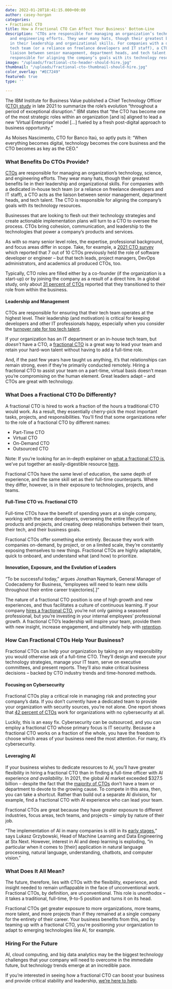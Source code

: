 ```yaml
---
date: 2022-01-28T18:41:15.000+00:00
author: casey-horgan
categories:
- Fractional CTO
title: How a Fractional CTO Can Affect Your Business' Bottom-Line
description: 'CTOs are responsible for managing an organization’s technology, science,
  and engineering efforts. They wear many hats, though their greatest benefits lie
  in their leadership and organizational skills. For companies with a dedicated in-house
  tech team (or a reliance on freelance developers and IT staff), a CTO acts as the
  liaison between senior management, department heads, and tech talent. The CTO is
  responsible for aligning the company’s goals with its technology resources. '
image: "/uploads/fractional-cto-header-should-hire.jpg"
thumbnail: "/uploads/fractional-cto-thumbnail-should-hire.jpg"
color_overlay: "#EC7249"
featured: true
type: ''

---
```

The IBM Institute for Business Value published a Chief Technology Officer ([CTO) study](https://www.ibm.com/thought-leadership/institute-business-value/c-suite-study/cto#) in late 2021 to summarize the role’s evolution “throughout a period of exceptional disruption.” IBM states that “the CTO has become one of the most strategic roles within an organization \[and is\] aligned to lead a new ‘Virtual Enterprise’ model \[...\] fueled by a fresh post-digital approach to business opportunity.”

As Moises Nascimento, CTO for Banco Itaú, so aptly puts it: “When everything becomes digital, technology becomes the core business and the CTO becomes as key as the CEO.”

### What Benefits Do CTOs Provide?

[CTOs](https://www.indeed.com/hire/job-description/cto-chief-technology-officer) are responsible for managing an organization’s technology, science, and engineering efforts. They wear many hats, though their greatest benefits lie in their leadership and organizational skills. For companies with a dedicated in-house tech team (or a reliance on freelance developers and IT staff), a CTO acts as the liaison between senior management, department heads, and tech talent. The CTO is responsible for aligning the company’s goals with its technology resources.

Businesses that are looking to flesh out their technology strategies and create actionable implementation plans will turn to a CTO to oversee the process. CTOs bring cohesion, communication, and leadership to the technologies that power a company’s products and services.

As with so many senior level roles, the expertise, professional background, and focus areas differ in scope. Take, for example, a [2021 CTO survey](https://www.stxnext.com/resources/cto-survey-2021) which reported that 7 out of 10 CTOs previously held the role of software developer or engineer – but that tech leads, project managers, DevOps administrators, and academics all produced CTOs, too.

Typically, CTO roles are filled either by a co-founder (if the organization is a start-up) or by joining the company as a result of a direct hire. In a global study, only about [31 percent of CTOs](https://www.stxnext.com/resources/cto-survey-2021) reported that they transitioned to their role from within the business.

#### Leadership and Management

CTOs are responsible for ensuring that their tech team operates at the highest level. Their leadership (and motivation) is critical for keeping developers and other IT professionals happy, especially when you consider the [turnover rate for top tech talent](https://esteemed.io/blog/2021/10/25/the-4-biggest-challenges-facing-tech-recruiters-today/).

If your organization has an IT department or an in-house tech team, but _doesn’t_ have a CTO, a [fractional CTO](https://esteemed.io/fractional-cto/) is a great way to lead your team and retain your hard-won talent without having to add a full-time role.

And, if the past few years have taught us anything, it’s that relationships can remain strong, even if they’re primarily conducted remotely. Hiring a fractional CTO to assist your team on a part-time, virtual basis doesn’t mean you’re compromising on the human element. Great leaders adapt – and CTOs are great with technology.

### What Does a Fractional CTO Do Differently?

A fractional CTO is hired to work a fraction of the hours a traditional CTO would work. As a result, they essentially cherry-pick the most important tasks, projects, and responsibilities. You’ll find that some organizations refer to the role of a fractional CTO by different names:

* Part-Time CTO
* Virtual CTO
* On-Demand CTO
* Outsourced CTO

Note: If you’re looking for an in-depth explainer on [what a fractional CTO is](https://esteemed.io/blog/2022/01/21/why-hire-a-fractional-cto/), we’ve put together an easily-digestible resource [here](https://esteemed.io/blog/2022/01/21/why-hire-a-fractional-cto/).

Fractional CTOs have the same level of education, the same depth of experience, and the same skill set as their full-time counterparts. Where they differ, however, is in their exposure to technologies, projects, and teams.

#### Full-Time CTO vs. Fractional CTO

Full-time CTOs have the benefit of spending years at a single company, working with the same developers, overseeing the entire lifecycle of products and projects, and creating deep relationships between their team, their tech, and their business goals.

Fractional CTOs offer something else entirely. Because they work with companies on-demand, by project, or on a limited scale, they’re constantly exposing themselves to new things. Fractional CTOs are highly adaptable, quick to onboard, and understand what (and how) to prioritize.

#### Innovation, Exposure, and the Evolution of Leaders

“To be successful today,” argues Jonathan Naymark, General Manager of Codecademy for Business, “employees will need to learn new skills throughout their entire career trajectories\[.\]”

The nature of a fractional CTO position is one of high growth and new experiences, and thus facilitates a culture of continuous learning. If your company [hires a fractional CTO](https://esteemed.io/fractional-cto/), you’re not only gaining a seasoned professional, but you’re investing in your internal employees’ professional growth. A fractional CTO’s leadership will inspire your team, provide them with new insight, increase engagement, and ultimately help with [retention](https://esteemed.io/blog/2021/10/25/the-4-biggest-challenges-facing-tech-recruiters-today/).

### How Can Fractional CTOs Help Your Business?

Fractional CTOs can help your organization by taking on any responsibility you would otherwise ask of a full-time CTO. They’ll design and execute your technology strategies, manage your IT team, serve on executive committees, and present reports. They’ll also make critical business decisions – backed by CTO industry trends and time-honored methods.

#### Focusing on Cybersecurity

Fractional CTOs play a critical role in managing risk and protecting your company’s data. If you don’t currently have a dedicated team to provide your organization with security sources, you’re not alone. One report shows that [42 percent of CTOs](https://www.stxnext.com/resources/cto-survey-2021) work for organizations with no cybersecurity at all.

Luckily, this is an easy fix. Cybersecurity can be outsourced, and you can employ a fractional CTO whose primary focus is IT security. Because a fractional CTO works on a fraction of the whole, you have the freedom to choose which areas of your business need the most attention. For many, it’s cybersecurity.

#### Leveraging AI

If your business wishes to dedicate resources to AI, you’ll have greater flexibility in hiring a fractional CTO than in finding a full-time officer with AI experience _and availability_. In 2021, the global AI market exceeded $327.5 billion – despite the fact that the [majority of CTOs](https://www.stxnext.com/resources/cto-survey-2021) don’t have a team or department to devote to the growing cause. To compete in this area, then, you can take a shortcut. Rather than build out a separate AI division, for example, find a fractional CTO with AI experience who can lead your team.

Fractional CTOs are great because they have greater exposure to different industries, focus areas, tech teams, and projects – simply by nature of their job.

“The implementation of AI in many companies is still in its [early stages](https://www.stxnext.com/resources/cto-survey-2021),” says Lukasz Grzybowski, Head of Machine Learning and Data Engineering at Stx Next. However, interest in AI and deep learning is exploding, “in particular when it comes to \[their\] application in natural language processing, natural language, understanding, chatbots, and computer vision.”

### What Does It All Mean?

The future, therefore, lies with CTOs with the flexibility, experience, and insight needed to remain unflappable in the face of unconventional work. Fractional CTOs, by definition, are unconventional. This role is unorthodox – it takes a traditional, full-time, 9-to-5 position and turns it on its head.

Fractional CTOs get greater exposure to more organizations, more teams, more talent, and more projects than if they remained at a single company for the entirety of their career. Your business benefits from this, and by teaming up with a fractional CTO, you’re positioning your organization to adapt to emerging technologies like AI, for example.

### Hiring For the Future

AI, cloud computing, and big data analytics may be the biggest technology challenges that your company will need to overcome in the immediate future, but technology trends emerge at an incredible pace.

If you’re interested in seeing how a fractional CTO can boost your business and provide critical stability and leadership, [we’re here to help](https://esteemed.io/fractional-cto/).